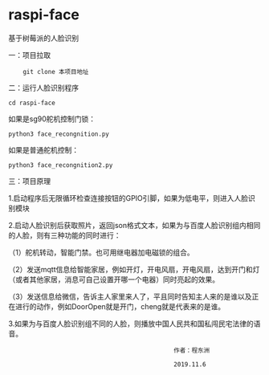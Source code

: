 # raspi-face
 基于树莓派的人脸识别
 
 一：项目拉取
 
 		git clone 本项目地址
		
二：运行人脸识别程序

    cd raspi-face
  
  如果是sg90舵机控制门锁：
  
    python3 face_recongnition.py
    
  如果是普通舵机控制：
  
    python3 face_recongnition2.py
    
三：项目原理

  1.启动程序后无限循环检查连接按钮的GPIO引脚，如果为低电平，则进入人脸识别模块
  
  2.启动人脸识别后获取照片，返回json格式文本，如果为与百度人脸识别组内相同的人脸，则有三种功能的同时进行：
  
   （1）舵机转动，智能门禁。也可用继电器加电磁锁的组合。
      
   （2）发送mqtt信息给智能家居，例如开灯，开电风扇，开电风扇，达到开门和灯（或者其他家居，消息可自己设置开哪一个电器）同时亮起的效果。
 
   （3）发送信息给微信，告诉主人家里来人了，平且同时告知主人来的是谁以及正在进行的动作，例如DoorOpen就是开门，cheng就是代表来的是谁。
  
  3.如果为与百度人脸识别组不同的人脸，则播放中国人民共和国私闯民宅法律的语音。
  
  
  
  
 												  作者：程东洲
  
  												  2019.11.6
  
